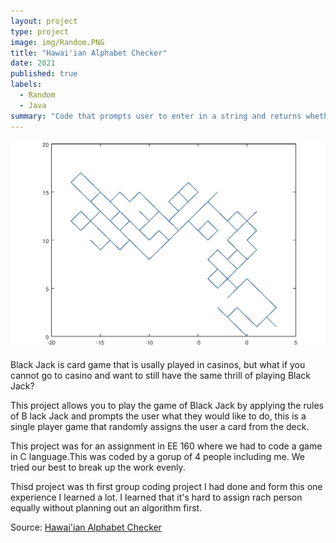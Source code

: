 ```yaml
---
layout: project
type: project
image: img/Random.PNG
title: "Hawai'ian Alphabet Checker"
date: 2021
published: true
labels:
  - Random
  - Java
summary: "Code that prompts user to enter in a string and returns whether or not the string is a Hawai'an constant,vowel,or if it is not.  "
---
```


<img class="img-fluid" src="../img/graph.PNG">

Black Jack is card game that is usally played in casinos, but what if you cannot go to casino and want to still have the same thrill of playing Black Jack? 

This project allows you to play the game of Black Jack by applying the rules of B lack Jack and prompts the user what they would like to do, this is a single player game that randomly assigns the user a card from the deck.

This project was for an assignment in EE 160 where we had to code a game in C language.This was coded by a gorup of 4 people including me. We tried our best to break up the work evenly. 

Thisd project was th first group coding project I had done and form this one experience I learned a lot. I learned that it's hard to assign rach person equally without planning out an algorithm first. 

Source: <a href="https://replit.com/@lindangyuen/Hawaiian-Alphabet?v=1">Hawai'ian Alphabet Checker</a>
